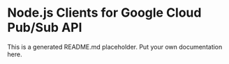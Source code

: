 # Node.js Clients for Google Cloud Pub/Sub API
This is a generated README.md placeholder. Put your own documentation here.